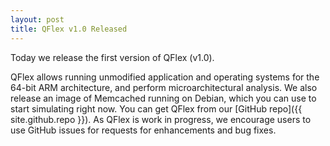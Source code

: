 ```yaml
---
layout: post
title: QFlex v1.0 Released
---
```


Today we release the first version of QFlex (v1.0).

<!--more-->


QFlex allows running unmodified application and operating systems for the 64-bit ARM architecture, and perform microarchitectural analysis. We also release an image of Memcached running on Debian, which you can use to start simulating right now. You can get QFlex from our [GitHub repo]({{ site.github.repo }}). As QFlex is work in progress, we encourage users to use GitHub issues for requests for enhancements and bug fixes.